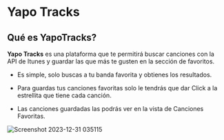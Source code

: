 # Yapo Tracks

## Qué es YapoTracks?
**Yapo Tracks** es una plataforma que te permitirá buscar canciones con la API de Itunes y guardar las que más te gusten en la sección de favoritos.

* Es simple, solo buscas a tu banda favorita y obtienes los resultados.

* Para guardas tus canciones favoritas solo le tendrás que dar Click a la estrellita que tiene cada canción.

* Las canciones guardadas las podrás ver en la vista de Canciones Favoritas.

![Screenshot 2023-12-31 035115](https://github.com/MistyBlunch/yapoTracks/assets/29315728/5d554839-e378-4066-bc48-4f7fc4270c5f)
